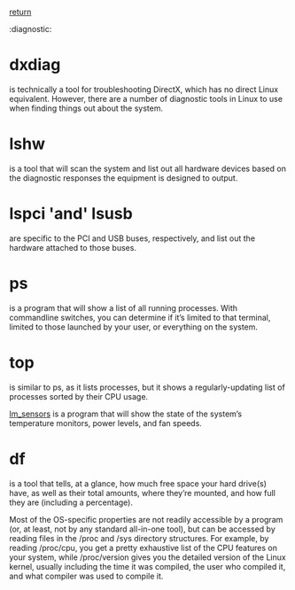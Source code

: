 [return](linuxguide)

:diagnostic:

# dxdiag
is technically a tool for troubleshooting DirectX, which has no direct Linux equivalent. However, there are a number of diagnostic tools in Linux to use when finding things out about the system.

# lshw  
is a tool that will scan the system and list out all hardware devices based on the diagnostic responses the equipment is designed to output.

# lspci 'and' lsusb  
are specific to the PCI and USB buses, respectively, and list out the hardware attached to those buses.

# ps 
is a program that will show a list of all running processes. With commandline switches, you can determine if it’s limited to that terminal, limited to those launched by your user, or everything on the system.

# top 
is similar to ps, as it lists processes, but it shows a regularly-updating list of processes sorted by their CPU usage.

[lm_sensors](lm_sensor) 
is a program that will show the state of the system’s temperature monitors, power levels, and fan speeds.

# df 
is a tool that tells, at a glance, how much free space your hard drive(s) have, as well as their total amounts, where they’re mounted, and how full they are (including a percentage).

Most of the OS-specific properties are not readily accessible by a program (or, at least, not by any standard all-in-one tool), but can be accessed by reading files in the /proc and /sys directory structures. For example, by reading /proc/cpu, you get a pretty exhaustive list of the CPU features on your system, while /proc/version gives you the detailed version of the Linux kernel, usually including the time it was compiled, the user who compiled it, and what compiler was used to compile it.

```
